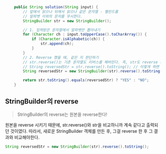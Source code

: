 ```java
    public String solution(String input) {
        // 앞에서 읽으나 뒤에서 읽으나 같은 문자열 - 팰린드롬
        // 알파벳 이외의 문자를 무시한다.
        StringBuilder str = new StringBuilder();

        // 1. 입력받은 문자열에서 알파벳만 뽑아내기
        for (Character ch : input.toUpperCase().toCharArray()) {
            if (Character.isAlphabetic(ch)) {
                str.append(ch);
            }
        }
        // 2. Reverse 했을 때, 같은 지 판단하기
        // str.reverse()는 기존 문자열도 리버스를 해버린다. 즉, str도 reverse 되버림.
        // String reversedStr = str.reverse().toString(); // 이렇게 하면 안됨
        String reversedStr = new StringBuilder(str).reverse().toString();

        return str.toString().equals(reversedStr) ? "YES" : "NO";
    }
```
## StringBuilder의 reverse
> StringBuilder의 reverse는 원본을 reverse한다!

원본을 reverse 시키기 때문에, str.reverse()와 str을 비교하니까 계속 같다고 출력되던 것이였다.
따라서, 새로운 StringBuilder 객체를 만든 후, 그걸 reverse 한 후 그 결과와 비교해야한다.

```java
String reversedStr = new StringBuilder(str).reverse().toString();
```